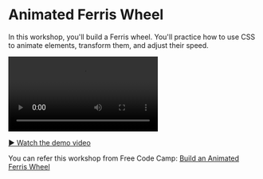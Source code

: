 # Animated Ferris Wheel
In this workshop, you'll build a Ferris wheel. You'll practice how to use CSS to animate elements, transform them, and adjust their speed.

<video controls src="./Assests/ferris-Wheel.mp4" title="Ferris Wheel"></video>

[▶️ Watch the demo video]()


You can refer this workshop from Free Code Camp: [Build an Animated Ferris Wheel](https://www.freecodecamp.org/learn/full-stack-developer/workshop-ferris-wheel/step-1)